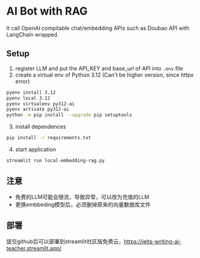 # AI Bot with RAG

It call OpenAI compitable chat/embedding APIs such as Doubao API with LangChain wrapped.

## Setup

1. register LLM and put the API_KEY and base_url of API into `.env` file
2. create a virtual env of Python 3.12 (Can't be higher version, since httpx error)
```bash
pyenv install 3.12
pyenv local 3.12
pyenv virtualenv py312-ai
pyenv activate py312-ai
python -m pip install --upgrade pip setuptools
```
3. install dependences
```bash
pip install -r requirements.txt
```
4. start application
```bash
streamlit run local-embedding-rag.py

```

## 注意
- 免费的LLM可能会限流，导致异常，可以改为充值的LLM
- 更换embbeding模型后，必须删掉原来的向量数据库文件

## 部署
提交github后可以部署到streamlit社区版免费云，https://ielts-writing-ai-teacher.streamlit.app/
